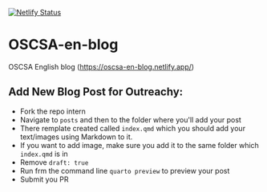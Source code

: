 [![Netlify Status](https://api.netlify.com/api/v1/badges/b094e502-790b-4b44-9239-aefd49175684/deploy-status)](https://app.netlify.com/sites/oscsa-en-blog/deploys)

# OSCSA-en-blog
OSCSA English blog (https://oscsa-en-blog.netlify.app/)

## Add New Blog Post for Outreachy:
- Fork the repo intern
- Navigate to `posts` and then to the folder where you'll add your post
- There remplate created called `index.qmd` which you should add your text/images using Markdown to it.
- If you want to add image, make sure you add it to the same folder which `index.qmd` is in
- Remove `draft: true`
- Run frm the command line `quarto preview` to preview your post
- Submit you PR
